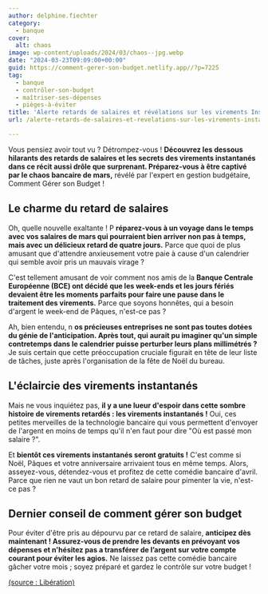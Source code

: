 ```yaml
---
author: delphine.fiechter
category:
  - banque
cover:
  alt: chaos
image: wp-content/uploads/2024/03/chaos--jpg.webp
date: "2024-03-23T09:09:00+00:00"
guid: https://comment-gerer-son-budget.netlify.app//?p=7225
tag:
  - banque
  - contrôler-son-budget
  - maîtriser-ses-dépenses
  - pièges-à-éviter
title: 'Alerte retards de salaires et révélations sur les virements Instantanés : Le chaos bancaire de mars !'
url: /alerte-retards-de-salaires-et-revelations-sur-les-virements-instantanes-le-chaos-bancaire-de-mars/

---
```

Vous pensiez avoir tout vu ? Détrompez-vous ! **Découvrez les dessous hilarants des retards de salaires et les secrets des virements instantanés dans ce récit aussi drôle que surprenant. Préparez-vous à être captivé par le chaos bancaire de mars,** révélé par l'expert en gestion budgétaire, Comment Gérer son Budget !

## **Le charme du retard de salaires**

Oh, quelle nouvelle exaltante ! P **réparez-vous à un voyage dans le temps avec vos salaires de mars qui pourraient bien arriver non pas à temps, mais avec un délicieux retard de quatre jours.** Parce que quoi de plus amusant que d'attendre anxieusement votre paie à cause d'un calendrier qui semble avoir pris un mauvais virage ?

C'est tellement amusant de voir comment nos amis de la **Banque Centrale Européenne (BCE) ont décidé que les week-ends et les jours fériés devaient être les moments parfaits pour faire une pause dans le traitement des virements.** Parce que soyons honnêtes, qui a besoin d'argent le week-end de Pâques, n'est-ce pas ?

Ah, bien entendu, n **os précieuses entreprises ne sont pas toutes dotées du génie de l'anticipation. Après tout, qui aurait pu imaginer qu'un simple contretemps dans le calendrier puisse perturber leurs plans millimétrés ?** Je suis certain que cette préoccupation cruciale figurait en tête de leur liste de tâches, juste après l'organisation de la fête de Noël du bureau.

## **L'éclaircie des virements instantanés**

Mais ne vous inquiétez pas, **il y a une lueur d'espoir dans cette sombre histoire de virements retardés : les virements instantanés !** Oui, ces petites merveilles de la technologie bancaire qui vous permettent d'envoyer de l'argent en moins de temps qu'il n'en faut pour dire "Où est passé mon salaire ?".

Et **bientôt ces virements instantanés seront gratuits !** C'est comme si Noël, Pâques et votre anniversaire arrivaient tous en même temps. Alors, asseyez-vous, détendez-vous et profitez de cette comédie bancaire d'avril. Parce que rien ne vaut un bon retard de salaire pour pimenter la vie, n'est-ce pas ?

## Dernier conseil de comment gérer son budget

Pour éviter d'être pris au dépourvu par ce retard de salaire, **anticipez dès maintenant ! Assurez-vous de prendre les devants en prévoyant vos dépenses et n'hésitez pas a transférer de l’argent sur votre compte courant pour éviter les agios.** Ne laissez pas cette comédie bancaire gâcher votre mois ; soyez préparé et gardez le contrôle sur votre budget !

[(source : Libération)](https://www.liberation.fr/economie/de-possibles-retards-pour-les-salaires-de-mars-les-entreprises-appelees-a-prendre-des-mesures-danticipation-20240322_KPE77XSUGFAU3KD6ICM64TH5EY/?utm_medium=Social&xtor=CS7-50-&utm_source=Facebook&fbclid=IwAR3J6zYm2RgY6XMhtJW73TFzl5WoIgGaGN6Tq24aKzOrtYGiZPfomZlvDtE#Echobox=1711134933 "")
